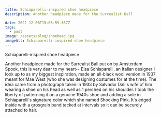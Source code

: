```yaml
---
title: Schiaparelli-inspired shoe headpiece
description: Another headpiece made for the Surrealist Ball

date: 2021-12-06T15:03:59.367Z
tags:
  - post
image: /assets/blog/shoehead.jpg
imageAlt: Schiaparelli-inspired shoe headpiece
---
```


Schiaparelli-inspired shoe headpiece

Another headpiece made for the Surrealist Ball put on by Amsterdam Spook, this is very dear to my heart-- Elsa Schiaparelli, an Italian designer I look up to as my biggest inspiration, made an all-black wool version in 1937 meant for Mae West (who she was designing costumes for at the time). The idea came from a photograph taken in 1933 by Salvador Dali's wife of him wearing a shoe on his head as well as 1 perched on his shoulder. I took the liberty of patterning it on a genuine 1940s shoe and adding a sole in Schiaparelli's signature color which she named Shocking Pink. It's edged inside with a grosgrain band tacked at intervals so it can be securely attached to hair.
